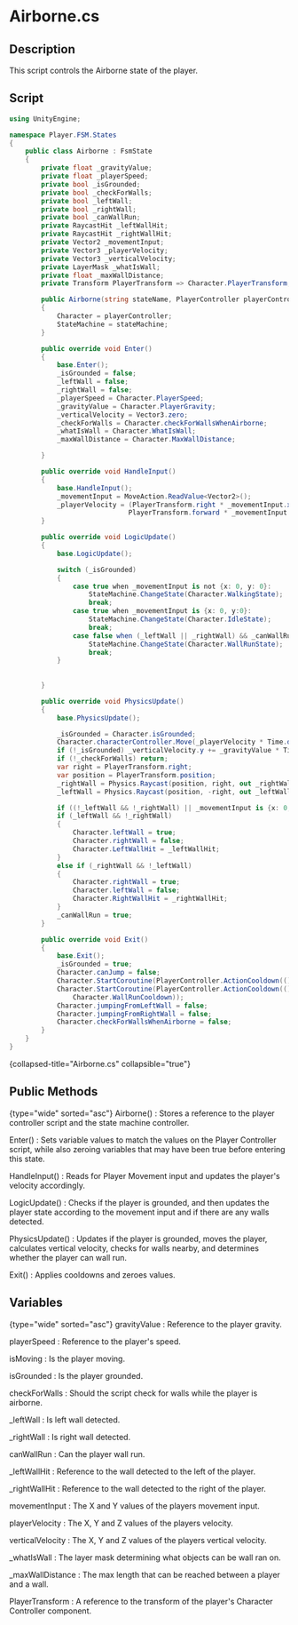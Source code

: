 # Airborne.cs
<show-structure depth="2" />

## Description
This script controls the Airborne state of the player.

## Script
```C#
using UnityEngine;

namespace Player.FSM.States
{
    public class Airborne : FsmState
    {
        private float _gravityValue;
        private float _playerSpeed;
        private bool _isGrounded;
        private bool _checkForWalls;
        private bool _leftWall;
        private bool _rightWall;
        private bool _canWallRun;
        private RaycastHit _leftWallHit;
        private RaycastHit _rightWallHit;
        private Vector2 _movementInput;
        private Vector3 _playerVelocity;
        private Vector3 _verticalVelocity;
        private LayerMask _whatIsWall;
        private float _maxWallDistance;
        private Transform PlayerTransform => Character.PlayerTransform;

        public Airborne(string stateName, PlayerController playerController, FiniteStateMachine stateMachine) : base(stateMachine, playerController)
        {
            Character = playerController;
            StateMachine = stateMachine;
        }

        public override void Enter()
        {
            base.Enter();
            _isGrounded = false;
            _leftWall = false;
            _rightWall = false;
            _playerSpeed = Character.PlayerSpeed;
            _gravityValue = Character.PlayerGravity;
            _verticalVelocity = Vector3.zero;
            _checkForWalls = Character.checkForWallsWhenAirborne;
            _whatIsWall = Character.WhatIsWall;
            _maxWallDistance = Character.MaxWallDistance;

        }

        public override void HandleInput()
        {
            base.HandleInput();
            _movementInput = MoveAction.ReadValue<Vector2>();
            _playerVelocity = (PlayerTransform.right * _movementInput.x +
                              PlayerTransform.forward * _movementInput.y) * _playerSpeed;
        }

        public override void LogicUpdate()
        {
            base.LogicUpdate();

            switch (_isGrounded)
            {
                case true when _movementInput is not {x: 0, y: 0}:
                    StateMachine.ChangeState(Character.WalkingState);
                    break;
                case true when _movementInput is {x: 0, y:0}:
                    StateMachine.ChangeState(Character.IdleState);
                    break;
                case false when (_leftWall || _rightWall) && _canWallRun:
                    StateMachine.ChangeState(Character.WallRunState);
                    break;
            }
            
            
        }

        public override void PhysicsUpdate()
        {
            base.PhysicsUpdate();

            _isGrounded = Character.isGrounded;
            Character.characterController.Move(_playerVelocity * Time.deltaTime + _verticalVelocity * Time.deltaTime);
            if (!_isGrounded) _verticalVelocity.y += _gravityValue * Time.deltaTime;
            if (!_checkForWalls) return;
            var right = PlayerTransform.right;
            var position = PlayerTransform.position;
            _rightWall = Physics.Raycast(position, right, out _rightWallHit, _maxWallDistance, _whatIsWall);
            _leftWall = Physics.Raycast(position, -right, out _leftWallHit, _maxWallDistance, _whatIsWall);

            if ((!_leftWall && !_rightWall) || _movementInput is {x: 0, y: 0} || _isGrounded) return;
            if (_leftWall && !_rightWall)
            {
                Character.leftWall = true;
                Character.rightWall = false;
                Character.LeftWallHit = _leftWallHit;
            }
            else if (_rightWall && !_leftWall)
            {
                Character.rightWall = true;
                Character.leftWall = false;
                Character.RightWallHit = _rightWallHit;
            }
            _canWallRun = true;
        }

        public override void Exit()
        {
            base.Exit();
            _isGrounded = true;
            Character.canJump = false;
            Character.StartCoroutine(PlayerController.ActionCooldown(() => Character.canJump = true, Character.JumpCooldown));
            Character.StartCoroutine(PlayerController.ActionCooldown(() => { },
                Character.WallRunCooldown));
            Character.jumpingFromLeftWall = false;
            Character.jumpingFromRightWall = false;
            Character.checkForWallsWhenAirborne = false;
        }
    }
}

```
{collapsed-title="Airborne.cs" collapsible="true"}

## Public Methods
{type="wide" sorted="asc"}
Airborne()
: Stores a reference to the player controller script and the state machine controller.

Enter()
: Sets variable values to match the values on the Player Controller script, while also zeroing variables that may have been true before entering this state.

HandleInput()
: Reads for Player Movement input and updates the player's velocity accordingly.

LogicUpdate()
: Checks if the player is grounded, and then updates the player state according to the movement input and if there are any walls detected.

PhysicsUpdate()
: Updates if the player is grounded, moves the player, calculates vertical velocity, checks for walls nearby, and determines whether the player can wall run.

Exit()
: Applies cooldowns and zeroes values.

## Variables

{type="wide" sorted="asc"}
gravityValue
: Reference to the player gravity.

playerSpeed
: Reference to the player's speed.

isMoving
: Is the player moving.

isGrounded
: Is the player grounded.

checkForWalls
: Should the script check for walls while the player is airborne.

_leftWall
: Is left wall detected.

_rightWall
: Is right wall detected.

canWallRun
: Can the player wall run.

_leftWallHit
: Reference to the wall detected to the left of the player.

_rightWallHit
: Reference to the wall detected to the right of the player.

movementInput
: The X and Y values of the players movement input.

playerVelocity
: The X, Y and Z values of the players velocity.

verticalVelocity
: The X, Y and Z values of the players vertical velocity.

_whatIsWall
: The layer mask determining what objects can be wall ran on.

_maxWallDistance
: The max length that can be reached between a player and a wall.

PlayerTransform
: A reference to the transform of the player's Character Controller component.

